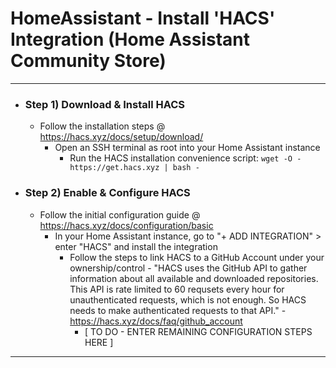 
# HomeAssistant - Install 'HACS' Integration (Home Assistant Community Store)

***

- ### Step 1) Download & Install HACS
  - Follow the installation steps @ https://hacs.xyz/docs/setup/download/
    - Open an SSH terminal as root into your Home Assistant instance
      - Run the HACS installation convenience script:
        ```wget -O - https://get.hacs.xyz | bash -```
- ### Step 2) Enable & Configure HACS
  - Follow the initial configuration guide @ https://hacs.xyz/docs/configuration/basic
    - In your Home Assistant instance, go to "+ ADD INTEGRATION" > enter "HACS" and install the integration
      - Follow the steps to link HACS to a GitHub Account under your ownership/control  -  "HACS uses the GitHub API to gather information about all available and downloaded repositories. This API is rate limited to 60 requsets every hour for unauthenticated requests, which is not enough. So HACS needs to make authenticated requests to that API." - https://hacs.xyz/docs/faq/github_account
        - [ TO DO - ENTER REMAINING CONFIGURATION STEPS HERE ]

***


<!--
# ------------------------------------------------------------
#
# Citation(s)
#
#   hacs.xyz  |  "Download | HACS"  |  https://hacs.xyz/docs/setup/download/
#
#   hacs.xyz  |  "Initial Configuration | HACS"  |  https://hacs.xyz/docs/configuration/basic
#
# ------------------------------------------------------------
-->